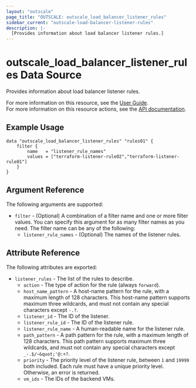 ```yaml
---
layout: "outscale"
page_title: "OUTSCALE: outscale_load_balancer_listener_rules"
sidebar_current: "outscale-load-balancer-listener-rules"
description: |-
  [Provides information about load balancer listener rules.]
---
```


# outscale_load_balancer_listener_rules Data Source

Provides information about load balancer listener rules.

For more information on this resource, see the [User Guide](https://docs.outscale.com/en/userguide/About-Load-Balancers.html).  
For more information on this resource actions, see the [API documentation](https://docs.outscale.com/api#3ds-outscale-api-listener).

## Example Usage

```hcl
data "outscale_load_balancer_listener_rules" "rules01" {
    filter {
        name   = "listener_rule_names"
        values = ["terraform-listener-rule02","terraform-listener-rule01"]
    }
}
```

## Argument Reference

The following arguments are supported:

* `filter` - (Optional) A combination of a filter name and one or more filter values. You can specify this argument for as many filter names as you need. The filter name can be any of the following:
    * `listener_rule_names` - (Optional) The names of the listener rules.

## Attribute Reference

The following attributes are exported:

* `listener_rules` - The list of the rules to describe.
    * `action` - The type of action for the rule (always `forward`).
    * `host_name_pattern` - A host-name pattern for the rule, with a maximum length of 128 characters. This host-name pattern supports maximum three wildcards, and must not contain any special characters except `-.?`.
    * `listener_id` - The ID of the listener.
    * `listener_rule_id` - The ID of the listener rule.
    * `listener_rule_name` - A human-readable name for the listener rule.
    * `path_pattern` - A path pattern for the rule, with a maximum length of 128 characters. This path pattern supports maximum three wildcards, and must not contain any special characters except `_-.$/~&quot;'@:+?`.
    * `priority` - The priority level of the listener rule, between `1` and `19999` both included. Each rule must have a unique priority level. Otherwise, an error is returned.
    * `vm_ids` - The IDs of the backend VMs.
